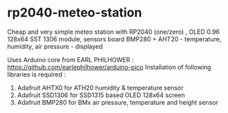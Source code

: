 # rp2040-meteo-station
Cheap and very simple meteo station with RP2040 (one/zero) , OLED 0.96 128x64 SST 1306 module, sensors board BMP280 + AHT20 - temperature, humidity, air pressure - displayed

Uses Arduino core from EARL PHILHOWER : https://github.com/earlephilhower/arduino-pico
Installation of following libraries is required :
1) Adafruit AHTX0  for ATH20 humidity & temperature sensor
2) Adafruit SSD1306 for SSD1315 based OLED 128x64 screen
3) Adafruit BMP280  for BMx air pressure, temperature and height sensor


